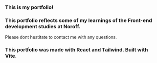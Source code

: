 ### This is my portfolio!

### This portfolio reflects some of my learnings of the Front-end development studies at Noroff.
Please dont hestitate to contact me with any questions.

### This portfolio was made with React and Tailwind. Built with Vite.
